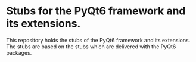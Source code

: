 # Stubs for the PyQt6 framework and its extensions.

This repository holds the stubs of the PyQt6 framework and its extensions. The stubs are based on the stubs
which are delivered with the PyQt6 packages.

